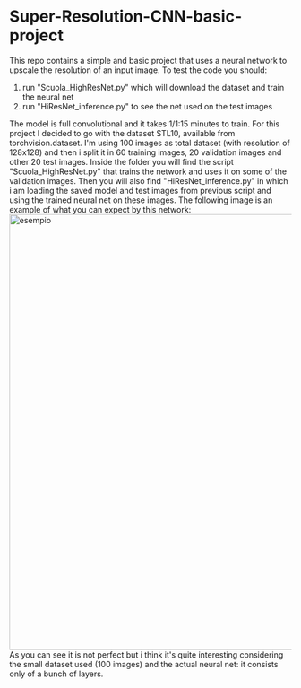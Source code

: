 # Super-Resolution-CNN-basic-project
This repo contains a simple and basic project that uses a neural network to upscale the resolution of an input image.
To test the code you should:
1) run "Scuola_HighResNet.py" which will download the dataset and train the neural net
2) run "HiResNet_inference.py" to see the net used on the test images

The model is full convolutional and it takes 1/1:15 minutes to train. For this project I decided to go with the dataset STL10, available from torchvision.dataset. I'm using 100 images as total dataset (with resolution of 128x128) and then i split it in 60 training images, 20 validation images and other 20 test images. Inside the folder you will find the script "Scuola_HighResNet.py" that trains the network and uses it on some of the validation images. Then you will also find "HiResNet_inference.py" in which i am loading the saved model and test images from previous script and using the trained neural net on these images.
The following image is an example of what you can expect by this network:
<img width="1172" height="777" alt="esempio" src="https://github.com/user-attachments/assets/cf9a957f-2b35-43ab-b686-1f3a7f254dbd" />
As you can see it is not perfect but i think it's quite interesting considering the small dataset used (100 images) and the actual neural net: it consists only of a bunch of layers.
